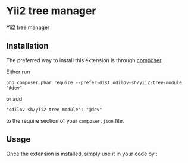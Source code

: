 Yii2 tree manager
=================
Yii2 tree manager

Installation
------------

The preferred way to install this extension is through [composer](http://getcomposer.org/download/).

Either run

```
php composer.phar require --prefer-dist odilov-sh/yii2-tree-module "@dev"
```

or add

```
"odilov-sh/yii2-tree-module": "@dev"
```

to the require section of your `composer.json` file.


Usage
-----

Once the extension is installed, simply use it in your code by  :

